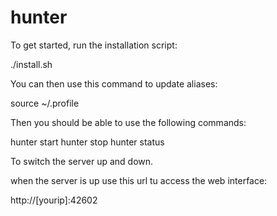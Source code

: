 # hunter

To get started, run the installation script:

./install.sh

You can then use this command to update aliases:

source ~/.profile

Then you should be able to use the following commands:

hunter start
hunter stop
hunter status

To switch the server up and down.

when the server is up use this url tu access the web interface:

http://[yourip]:42602
